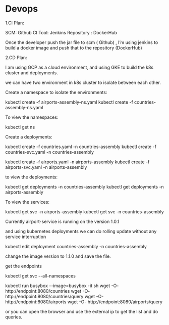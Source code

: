 # Devops

1.CI Plan:

SCM: Github
CI Tool: Jenkins
Repository : DockerHub

Once the developer push the jar file to scm ( Github) , I’m using jenkins to build a docker image and push that to the 
repository (DockerHub)

2.CD Plan:

I am using GCP as a cloud environment, and using GKE to build the k8s cluster and deployments.

we can have two environment in k8s cluster to isolate between each other.

Create a namespace to isolate the environments:

kubectl create -f airports-assembly-ns.yaml
kubectl create -f countries-assembly-ns.yaml

To view the namespaces:

kubectl get ns

Create a deployments:

kubectl create -f countries.yaml -n countries-assembly
kubectl create -f countries-svc.yaml -n countries-assembly

kubectl create -f airports.yaml -n airports-assembly
kubectl create -f airports-svc.yaml -n airports-assembly


to view the deployments:

kubectl get deployments -n countries-assembly
kubectl get deployments -n airports-assembly

To view the services:

kubectl get svc -n airports-assembly
kubectl get svc -n countries-assembly

Currently 
airport-service is running on the version 1.0.1

and using kubernetes deployments we can do rolling update without any service interruption

kubectl edit deployment countries-assembly -n countries-assembly

change the image version to 1.1.0 and save the file.

get the endpoints 

kubectl get svc --all-namespaces

kubectl run busybox --image=busybox -it sh
wget -O- http://endpoint:8080/countries
wget -O- http://endpoint:8080/countries/query
wget -O- http://endpoint:8080/airports
wget -O- http://endpoint:8080/airports/query

or you can open the browser and use the external ip to get the list and do queries.


